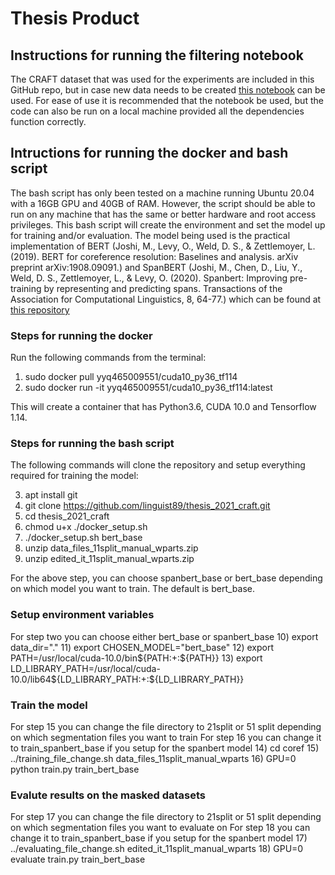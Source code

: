 # Thesis Product
## Instructions for running the filtering notebook
The CRAFT dataset that was used for the experiments are included in this GitHub repo, but in case new data needs to be created [this notebook](https://colab.research.google.com/drive/1TS7PDjWK3bSDwUd3u7TGozFRR4YYGvCD?usp=sharing) can be used. For ease of use it is recommended that the notebook be used, but the code can also be run on a local machine provided all the dependencies function correctly.
## Intructions for running the docker and bash script
The bash script has only been tested on a machine running Ubuntu 20.04 with a 16GB GPU and 40GB of RAM. However, the script should be able to run on any machine that has the same or better hardware and root access privileges. This bash script will create the environment and set the model up for training and/or evaluation. The model being used is the practical implementation of BERT (Joshi, M., Levy, O., Weld, D. S., & Zettlemoyer, L. (2019). BERT for coreference resolution: Baselines and analysis. arXiv preprint arXiv:1908.09091.) and SpanBERT (Joshi, M., Chen, D., Liu, Y., Weld, D. S., Zettlemoyer, L., & Levy, O. (2020). Spanbert: Improving pre-training by representing and predicting spans. Transactions of the Association for Computational Linguistics, 8, 64-77.) which can be found at [this repository](https://github.com/mandarjoshi90/coref.git) 

### Steps for running the docker
Run the following commands from the terminal:

1) sudo docker pull yyq465009551/cuda10_py36_tf114
2) sudo docker run -it yyq465009551/cuda10_py36_tf114:latest

This will create a container that has Python3.6, CUDA 10.0 and Tensorflow 1.14.

### Steps for running the bash script
The following commands will clone the repository and setup everything required for training the model:

3) apt install git
4) git clone https://github.com/linguist89/thesis_2021_craft.git
5) cd thesis_2021_craft
6) chmod u+x ./docker_setup.sh
7) ./docker_setup.sh bert_base
8) unzip data_files_11split_manual_wparts.zip
9) unzip edited_it_11split_manual_wparts.zip

For the above step, you can choose spanbert_base or bert_base depending on which model you want to train. The default is bert_base.

### Setup environment variables
For step two you can choose either bert_base or spanbert_base
10) export data_dir="."
11) export CHOSEN_MODEL="bert_base"
12) export PATH=/usr/local/cuda-10.0/bin${PATH:+:${PATH}}
13) export LD_LIBRARY_PATH=/usr/local/cuda-10.0/lib64${LD_LIBRARY_PATH:+:${LD_LIBRARY_PATH}}

### Train the model
For step 15 you can change the file directory to 21split or 51 split depending on which segmentation files you want to train 
For step 16 you can change it to train_spanbert_base if you setup for the spanbert model
14) cd coref
15) ../training_file_change.sh data_files_11split_manual_wparts
16) GPU=0 python train.py train_bert_base

### Evalute results on the masked datasets
For step 17 you can change the file directory to 21split or 51 split depending on which segmentation files you want to evaluate on
For step 18 you can change it to train_spanbert_base if you setup for the spanbert model
17) ../evaluating_file_change.sh edited_it_11split_manual_wparts
18) GPU=0 evaluate train.py train_bert_base
